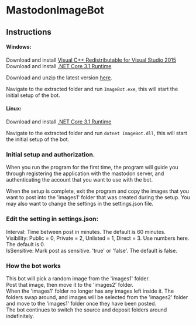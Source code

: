 # MastodonImageBot

## Instructions

#### Windows:
Download and install [Visual C++ Redistributable for Visual Studio 2015](https://www.microsoft.com/en-in/download/details.aspx?id=48145)
Download and install [.NET Core 3.1 Runtime](https://dotnet.microsoft.com/en-us/download/dotnet/thank-you/runtime-3.1.22-windows-x64-installer)  

Download and unzip the latest version [here](https://github.com/dinomar/MastodonImageBot/releases/tag/V1.0.0).

Navigate to the extracted folder and run `ImageBot.exe`, this will start the initial setup of the bot.

#### Linux:
Download and install [.NET Core 3.1 Runtime](https://docs.microsoft.com/en-us/dotnet/core/install/linux-ubuntu)  

Navigate to the extracted folder and run `dotnet ImageBot.dll`, this will start the initial setup of the bot.

### Initial setup and authorization.

When you run the program for the first time, the program will guide you through registering the application with the mastodon server, and authenticating the account that you want to use with the bot.

When the setup is complete, exit the program and copy the images that you want to post into the 'images1' folder that was created during the setup. You may also want to change the settings in the settings.json file.

### Edit the setting in settings.json:
Interval: Time between post in minutes. The default is 60 minutes.  
Visibility: Public = 0, Private = 2, Unlisted = 1, Direct = 3. Use numbers here. The default is 0.  
IsSensitive: Mark post as sensitive. 'true' or 'false'. The default is false.  

### How the bot works
This bot will pick a random image from the 'images1' folder.  
Post that image, then move it to the 'images2' folder.  
When the 'images1' folder no longer has any images left inside it. The folders swap around, and images will be selected from the 'images2' folder and move to the 'images1' folder once they have been posted.  
The bot continues to switch the source and deposit folders around indefinitely.  
